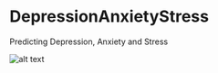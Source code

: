 # DepressionAnxietyStress
Predicting Depression, Anxiety and Stress


![alt text](https://github.com/JessicaZhu2/DepressionAnxietyStress/blob/main/agegroup_dass.png?raw=true)
